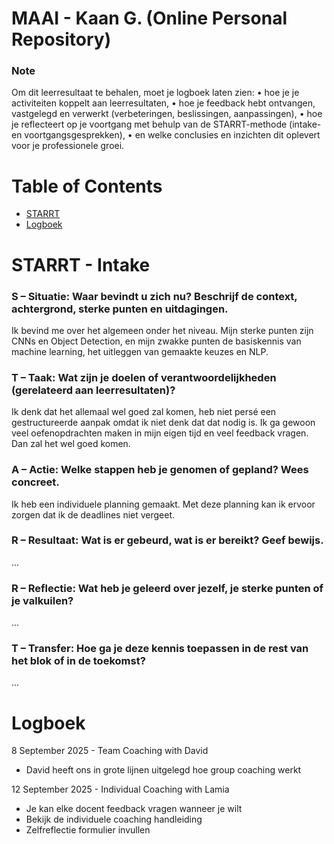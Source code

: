 # MAAI - Kaan G. (Online Personal Repository)

### Note
Om dit leerresultaat te behalen, moet je logboek laten zien:
• hoe je je activiteiten koppelt aan leerresultaten,
• hoe je feedback hebt ontvangen, vastgelegd en verwerkt (verbeteringen,
beslissingen, aanpassingen),
• hoe je reflecteert op je voortgang met behulp van de STARRT-methode (intake- en
voortgangsgesprekken),
• en welke conclusies en inzichten dit oplevert voor je professionele groei.

# Table of Contents
- [STARRT](#starrt---intake)
- [Logboek](#logboek)

# STARRT - Intake
### S – Situatie: Waar bevindt u zich nu? Beschrijf de context, achtergrond, sterke punten en uitdagingen.
Ik bevind me over het algemeen onder het niveau. Mijn sterke punten zijn CNNs en Object Detection, en mijn zwakke punten de basiskennis van machine learning, het uitleggen van gemaakte keuzes en NLP.
### T – Taak: Wat zijn je doelen of verantwoordelijkheden (gerelateerd aan leerresultaten)?
Ik denk dat het allemaal wel goed zal komen, heb niet persé een gestructureerde aanpak omdat ik niet denk dat dat nodig is. Ik ga gewoon veel oefenopdrachten maken in mijn eigen tijd en veel feedback vragen. Dan zal het wel goed komen.
### A – Actie: Welke stappen heb je genomen of gepland? Wees concreet.
Ik heb een individuele planning gemaakt. Met deze planning kan ik ervoor zorgen dat ik de deadlines niet vergeet.
### R – Resultaat: Wat is er gebeurd, wat is er bereikt? Geef bewijs.
...
### R – Reflectie: Wat heb je geleerd over jezelf, je sterke punten of je valkuilen?
...
### T – Transfer: Hoe ga je deze kennis toepassen in de rest van het blok of in de toekomst?
...

# Logboek
8 September 2025 - Team Coaching with David
- David heeft ons in grote lijnen uitgelegd hoe group coaching werkt

12 September 2025 - Individual Coaching with Lamia
- Je kan elke docent feedback vragen wanneer je wilt
- Bekijk de individuele coaching handleiding
- Zelfreflectie formulier invullen

